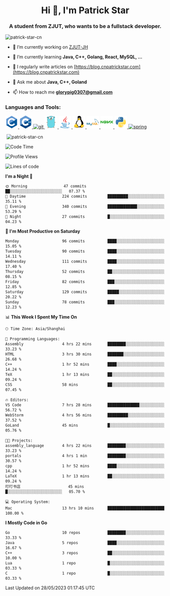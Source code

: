 <h1 align="center">Hi 👋, I'm Patrick Star</h1>
<h3 align="center">A student from ZJUT, who wants to be a fullstack developer.</h3>

<p align="left"> <img src="https://komarev.com/ghpvc/?username=patrick-star-cn&label=Profile%20views&color=0e75b6&style=flat" alt="patrick-star-cn" /> </p>

- 🔭 I’m currently working on [ZJUT-JH](https://github.com/zjutjh)

- 🌱 I’m currently learning **Java, C++, Golang, React, MySQL, ...**

- 📝 I regularly write articles on [https://blog.cnpatrickstar.com](https://blog.cnpatrickstar.com)

- 💬 Ask me about **Java, C++, Goland**

- 📫 How to reach me **glorypig0307@gmail.com**


<h3 align="left">Languages and Tools:</h3>
<p align="left"> 
  <a href="https://www.cprogramming.com/" target="_blank" rel="noreferrer"> 
    <img src="https://raw.githubusercontent.com/devicons/devicon/master/icons/c/c-original.svg" alt="c" width="40" height="40"/> 
  </a> 
  <a href="https://www.w3schools.com/cpp/" target="_blank" rel="noreferrer"> 
    <img src="https://raw.githubusercontent.com/devicons/devicon/master/icons/cplusplus/cplusplus-original.svg" alt="cplusplus" width="40" height="40"/> 
  </a> 
  <a href="https://git-scm.com/" target="_blank" rel="noreferrer"> 
    <img src="https://www.vectorlogo.zone/logos/git-scm/git-scm-icon.svg" alt="git" width="40" height="40"/> 
  </a> 
  <a href="https://golang.org" target="_blank" rel="noreferrer"> 
    <img src="https://raw.githubusercontent.com/devicons/devicon/master/icons/go/go-original.svg" alt="go" width="40" height="40"/> 
  </a> 
  <a href="https://www.java.com" target="_blank" rel="noreferrer"> 
    <img src="https://raw.githubusercontent.com/devicons/devicon/master/icons/java/java-original.svg" alt="java" width="40" height="40"/> 
  </a> 
  <a href="https://www.linux.org/" target="_blank" rel="noreferrer"> 
    <img src="https://raw.githubusercontent.com/devicons/devicon/master/icons/linux/linux-original.svg" alt="linux" width="40" height="40"/> 
  </a> 
  <a href="https://www.mysql.com/" target="_blank" rel="noreferrer"> 
    <img src="https://raw.githubusercontent.com/devicons/devicon/master/icons/mysql/mysql-original-wordmark.svg" alt="mysql" width="40" height="40"/> 
  </a> 
  <a href="https://www.nginx.com" target="_blank" rel="noreferrer"> 
    <img src="https://raw.githubusercontent.com/devicons/devicon/master/icons/nginx/nginx-original.svg" alt="nginx" width="40" height="40"/> 
  </a> 
  <a href="https://www.python.org" target="_blank" rel="noreferrer"> 
    <img src="https://raw.githubusercontent.com/devicons/devicon/master/icons/python/python-original.svg" alt="python" width="40" height="40"/> 
  </a> 
  <a href="https://spring.io/" target="_blank" rel="noreferrer"> 
    <img src="https://www.vectorlogo.zone/logos/springio/springio-icon.svg" alt="spring" width="40" height="40"/> 
  </a>
</p>

<p>&nbsp;<img align="center" src="https://github-readme-stats.vercel.app/api?username=patrick-star-cn&show_icons=true&locale=en" alt="patrick-star-cn" /></p>

<!--START_SECTION:waka-->
![Code Time](http://img.shields.io/badge/Code%20Time-264%20hrs%2043%20mins-blue)

![Profile Views](http://img.shields.io/badge/Profile%20Views-3-blue)

![Lines of code](https://img.shields.io/badge/From%20Hello%20World%20I%27ve%20Written-5.9%20million%20lines%20of%20code-blue)

**I'm a Night 🦉** 

```text
🌞 Morning                47 commits          ██░░░░░░░░░░░░░░░░░░░░░░░   07.37 % 
🌆 Daytime                224 commits         █████████░░░░░░░░░░░░░░░░   35.11 % 
🌃 Evening                340 commits         █████████████░░░░░░░░░░░░   53.29 % 
🌙 Night                  27 commits          █░░░░░░░░░░░░░░░░░░░░░░░░   04.23 % 
```
📅 **I'm Most Productive on Saturday** 

```text
Monday                   96 commits          ████░░░░░░░░░░░░░░░░░░░░░   15.05 % 
Tuesday                  90 commits          ████░░░░░░░░░░░░░░░░░░░░░   14.11 % 
Wednesday                111 commits         ████░░░░░░░░░░░░░░░░░░░░░   17.40 % 
Thursday                 52 commits          ██░░░░░░░░░░░░░░░░░░░░░░░   08.15 % 
Friday                   82 commits          ███░░░░░░░░░░░░░░░░░░░░░░   12.85 % 
Saturday                 129 commits         █████░░░░░░░░░░░░░░░░░░░░   20.22 % 
Sunday                   78 commits          ███░░░░░░░░░░░░░░░░░░░░░░   12.23 % 
```


📊 **This Week I Spent My Time On** 

```text
🕑︎ Time Zone: Asia/Shanghai

💬 Programming Languages: 
Assembly                 4 hrs 22 mins       ████████░░░░░░░░░░░░░░░░░   33.23 % 
HTML                     3 hrs 30 mins       ███████░░░░░░░░░░░░░░░░░░   26.68 % 
C++                      1 hr 52 mins        ████░░░░░░░░░░░░░░░░░░░░░   14.24 % 
TeX                      1 hr 13 mins        ██░░░░░░░░░░░░░░░░░░░░░░░   09.24 % 
CSS                      58 mins             ██░░░░░░░░░░░░░░░░░░░░░░░   07.45 % 

🔥 Editors: 
VS Code                  7 hrs 28 mins       ██████████████░░░░░░░░░░░   56.72 % 
WebStorm                 4 hrs 56 mins       █████████░░░░░░░░░░░░░░░░   37.52 % 
GoLand                   45 mins             █░░░░░░░░░░░░░░░░░░░░░░░░   05.76 % 

🐱‍💻 Projects: 
assembly_language        4 hrs 22 mins       ████████░░░░░░░░░░░░░░░░░   33.23 % 
portals                  4 hrs 1 min         ████████░░░░░░░░░░░░░░░░░   30.57 % 
cpp                      1 hr 52 mins        ████░░░░░░░░░░░░░░░░░░░░░   14.24 % 
LaTeX                    1 hr 13 mins        ██░░░░░░░░░░░░░░░░░░░░░░░   09.24 % 
叮叮书店                     45 mins             █░░░░░░░░░░░░░░░░░░░░░░░░   05.70 % 

💻 Operating System: 
Mac                      13 hrs 10 mins      █████████████████████████   100.00 % 
```

**I Mostly Code in Go** 

```text
Go                       10 repos            ████████░░░░░░░░░░░░░░░░░   33.33 % 
Java                     5 repos             ████░░░░░░░░░░░░░░░░░░░░░   16.67 % 
C++                      3 repos             ██░░░░░░░░░░░░░░░░░░░░░░░   10.00 % 
Lua                      1 repo              █░░░░░░░░░░░░░░░░░░░░░░░░   03.33 % 
C                        1 repo              █░░░░░░░░░░░░░░░░░░░░░░░░   03.33 % 
```




 Last Updated on 28/05/2023 01:17:45 UTC
<!--END_SECTION:waka-->